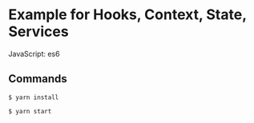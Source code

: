 # Example for Hooks, Context, State, Services

JavaScript: es6  

## Commands

```
$ yarn install
```

```
$ yarn start
```